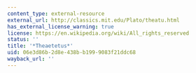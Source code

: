 ```yaml
---
content_type: external-resource
external_url: http://classics.mit.edu/Plato/theatu.html
has_external_license_warning: true
license: https://en.wikipedia.org/wiki/All_rights_reserved
status: ''
title: '*Theaetetus*'
uid: 06e3d86b-2d8e-438b-b199-9083f21ddc68
wayback_url: ''
---
```

